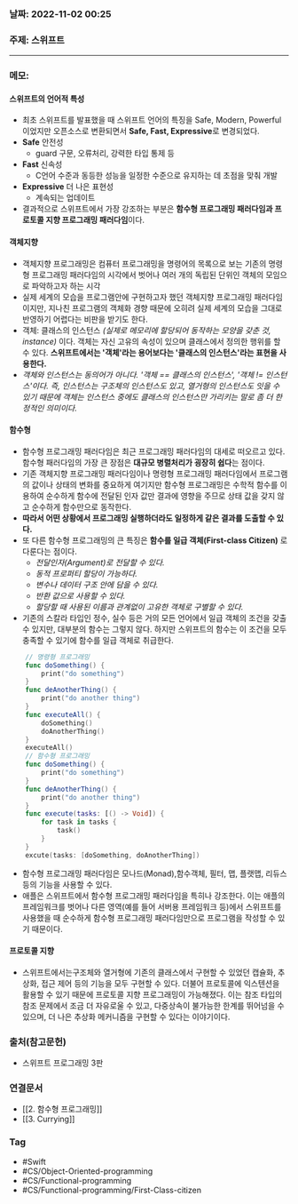 ### 날짜: 2022-11-02 00:25

### 주제: 스위프트
---
### 메모: 
#### 스위프트의 언어적 특성 
- 최초 스위프트를 발표했을 때 스위프트 언어의 특징을 Safe, Modern, Powerful 이었지만 오픈소스로 변환되면서 **Safe, Fast, Expressive**로 변경되었다. 
- **Safe** 안전성
	- guard 구문, 오류처리, 강력한 타입 통제 등 
- **Fast** 신속성
	- C언어 수준과 동등한 성능을 일정한 수준으로 유지하는 데 초점을 맞춰 개발
- **Expressive** 더 나은 표현성 
	- 계속되는 업데이트
- 결과적으로 스위프트에서 가장 강조하는 부분은 **함수형 프로그래밍 패러다임과 프로토콜 지향 프로그래밍 패러다임**이다.
#### 객체지향 
- 객체지향 프로그래밍은 컴퓨터 프로그래밍을 명령어의 목록으로 보는 기존의 명령형 프로그래밍 패러다임의 시각에서 벗어나 여러 개의 독립된 단위인 객체의 모임으로 파악하고자 하는 시각
- 실제 세계의 모습을 프로그램안에 구현하고자 했던 객체지향 프로그래밍 패러다임이지만, 지나친 프로그램의 객체화 경향 때문에 오히려 실제 세계의 모습을 그대로 반영하기 어렵다는 비판을 받기도 한다.
- 객체: 클래스의 인스턴스 *(실제로 메모리에 할당되어 동작하는 모양을 갖춘 것, instance)* 이다. 객체는 자신 고유의 속성이 있으며 클래스에서 정의한 행위를 할 수 있다. **스위프트에서는 '객체'라는 용어보다는 '클래스의 인스턴스'라는 표현을 사용한다.**
- *객체와 인스턴스는 동의어가 아니다. '객체 == 클래스의 인스턴스', '객체 != 인스턴스'이다. 즉, 인스턴스는 구조체의 인스턴스도 있고, 열거형의 인스턴스도 잇을 수 있기 때문에 객체는 인스턴스 중에도 클래스의 인스턴스만 가리키는 말로 좀 더 한정적인 의미이다.*
#### 함수형
- 함수형 프로그래밍 패러다임은 최근 프로그래밍 패러다임의 대세로 떠오르고 있다. 함수형 패러다임의 가장 큰 장점은 **대규모 병렬처리가 굉장히 쉽다**는 점이다. 
- 기존 객체지향 프로그래밍 패러다임이나 명령형 프로그래밍 패러다임에서 프로그램의 값이나 상태의 변화를 중요하게 여기지만 함수형 프로그래밍은 수학적 함수를 이용하여 순수하게 함수에 전달된 인자 값만 결과에 영향을 주므로 상태 값을 갖지 않고 순수하게 함수만으로 동작한다. 
- **따라서 어떤 상황에서 프로그래밍 실행하더라도 일정하게 같은 결과를 도출할 수 있다.** 
- 또 다른 함수형 프로그래밍의 큰 특징은 **함수를 일급 객체(First-class Citizen)** 로 다룬다는 점이다.
	- *전달인자(Argument)로 전달할 수 있다.*
	- *동적 프로퍼티 할당이 가능하다.*
	- *변수나 데이터 구조 안에 담을 수 있다.*
	- *반환 값으로 사용할 수 있다.*
	- *할당할 때 사용된 이름과 관계없이 고유한 객체로 구별할 수 있다.*
- 기존의 스칼라 타입인 정수, 실수 등은 거의 모든 언어에서 일급 객체의 조건을 갖출 수 있지만, 대부분의 함수는 그렇지 않다. 하지만 스위프트의 함수는 이 조건을 모두 충족할 수 있기에 함수를 일급 객체로 취급한다.
~~~ swift 
	// 명령형 프로그래밍
	func doSomething() { 
		print("do something")
	}
	func deAnotherThing() { 
		print("do another thing")
	}
	func executeAll() { 
		doSomething()
		doAnotherThing()
	}
	executeAll()
	// 함수형 프로그래밍
	func doSomething() { 
		print("do something")
	}
	func deAnotherThing() { 
		print("do another thing")
	}
	func execute(tasks: [() -> Void]) { 
		for task in tasks { 
			task()
		}
	}
	excute(tasks: [doSomething, doAnotherThing])
~~~
- 함수형 프로그래밍 패러다임은 모나드(Monad),함수객체, 필터, 맵, 플랫맵, 리듀스 등의 기능을 사용할 수 있다. 
- 애플은 스위프트에서 함수형 프로그래밍 패러다임을 특히나 강조한다. 이는 애플의 프레임워크를 벗어나 다른 영역(예를 들어 서버용 프레임워크 등)에서 스위프트를 사용했을 때 순수하게 함수형 프로그래밍 패러다임만으로 프로그램을 작성할 수 있기 때문이다.
#### 프로토콜 지향
- 스위프트에서는구조체와 열거형에 기존의 클래스에서 구현할 수 있었던 캡슐화, 추상화, 접근 제어 등의 기능을 모두 구현할 수 있다. 더불어 프로토콜에 익스텐션을 활용할 수 있기 때문에 프로토콜 지향 프로그래밍이 가능해졌다. 이는 참조 타입의 참조 문제에서 조금 더 자유로울 수 있고, 다중상속이 불가능한 한계를 뛰어넘을 수 있으며, 더 나은 추상화 메커니즘을 구현할 수 있다는 이야기이다.
### 출처(참고문헌) 
- 스위프트 프로그래밍 3판
### 연결문서 
- [[2. 함수형 프로그래밍]]
- [[3. Currying]]
### Tag
- #Swift
- #CS/Object-Oriented-programming 
- #CS/Functional-programming 
- #CS/Functional-programming/First-Class-citizen